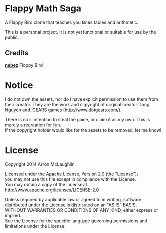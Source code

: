 Flappy Math Saga
=========
A Flappy Bird clone that teaches you times tables and arithmetic. 

This is a personal project. It is not yet functional or suitable for use by the public.

Credits
------
**[nebez](https://github.com/nebez)** Floppy Bird

Notice
=====

I do not own the assets, nor do I have explicit permission to use them from their creator. They are the work and copyright of original creator Dong Nguyen and .GEARS games (http://www.dotgears.com/).  

There is no ill intention to steal the game, or claim it as my own. This is merely a recreation for fun.  
If the copyright holder would like for the assets to be removed, let me know!

License
=====
Copyright 2014 Arron McLaughlin

Licensed under the Apache License, Version 2.0 (the "License");  
you may not use this file except in compliance with the License.  
You may obtain a copy of the License at  
http://www.apache.org/licenses/LICENSE-2.0

Unless required by applicable law or agreed to in writing, software  
distributed under the License is distributed on an "AS IS" BASIS,  
WITHOUT WARRANTIES OR CONDITIONS OF ANY KIND, either express or implied.  
See the License for the specific language governing permissions and  
limitations under the License.
